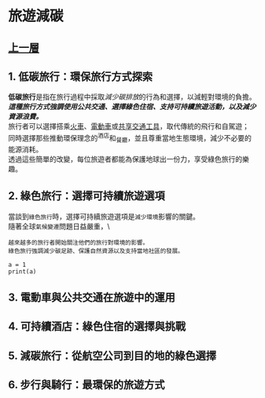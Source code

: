 # 旅遊減碳
## [上一層](../README.md)
## 1. 低碳旅行：環保旅行方式探索
**低碳旅行**是指在旅行過程中採取*減少碳排放*的行為和選擇，以減輕對環境的負擔。\
***這種旅行方式強調使用公共交通、選擇綠色住宿、支持可持續旅遊活動，以及減少資源浪費。***\
旅行者可以選擇搭乘<ins>火車</ins>、<ins>電動車</ins>或<ins>共享交通工具</ins>，取代傳統的飛行和自駕遊；\
同時選擇那些推動環保理念的<sup>酒店</sup>和<sub>餐廳</sub>，並且尊重當地生態環境，減少不必要的能源消耗。\
透過這些簡單的改變，每位旅遊者都能為保護地球出一份力，享受綠色旅行的樂趣。
## 2. 綠色旅行：選擇可持續旅遊選項
當談到`綠色旅行`時，選擇可持續旅遊選項是`減少環境`影響的關鍵。\
隨著全球`氣候變遷`問題日益嚴重，\
```
越來越多的旅行者開始關注他們的旅行對環境的影響。
綠色旅行強調減少碳足跡、保護自然資源以及支持當地社區的發展。
```
```python=
a = 1
print(a)
```
## 3. 電動車與公共交通在旅遊中的運用
## 4. 可持續酒店：綠色住宿的選擇與挑戰
## 5. 減碳旅行：從航空公司到目的地的綠色選擇
## 6. 步行與騎行：最環保的旅遊方式

